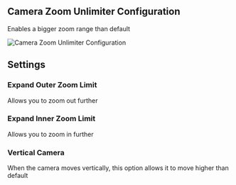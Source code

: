 ## Camera Zoom Unlimiter Configuration

Enables a bigger zoom range than default  

![Camera Zoom Unlimiter Configuration](https://i.imgur.com/gKNvCbN.png)  

## Settings
### Expand Outer Zoom Limit
Allows you to zoom out further

### Expand Inner Zoom Limit
Allows you to zoom in further

### Vertical Camera
When the camera moves vertically, this option allows it to move higher than default 
